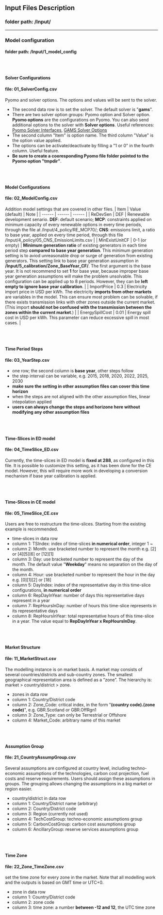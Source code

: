 

## Input Files Description

### folder path: /Input/
---

### Model configuration
#### folder path: /Input/1_model_config

###### &nbsp;
#### Solver Configurations
#### file: 01_SolverConfig.csv
Pyomo and solver options. The options and values will be sent to the solver.
- The second data row is to set the solver. The default solver is "**gams**".
- There are two solver option groups: Pyomo option and Solver option. **Pyomo options** are the configurations on Pyomo. You can also send additional options to the solver with **Solver options**. Useful references: [Pyomo Solver Interfaces](https://pyomo.readthedocs.io/en/stable/library_reference/solvers/index.html), [GAMS Solver Options](https://www.gams.com/latest/docs/UG_SolverUsage.html)
- The second column "Item" is option name. The third column "Value" is the option value applied. 
- The options can be activate/deactivate by filling a "1 or 0" in the fourth column. Useful feature.
- **Be sure to create a cooresponding Pyomo file folder pointed to the Pyomo option "tmpdir"**.

###### &nbsp;
#### Model Configurations
#### file: 02_ModelConfig.csv
Addition model settings that are covered in other files.
| Item | Value (default) | Note |
| ------ | ------ | ------ |
| ReDevSen | DEF | Renewable development senario. **DEF**: default scenario; **MCP**: constraints applied on minimum capacity of every renewable options in every time periods, through the file at /Input/4_policy/RE_MCP70/; **CNS**: emissions limit, a ratio to base year, applied on every time period, through this file /Input/4_policy/05_CNS_EmissionLimits.csv |
| MinExistUnitCF | 0-1 (or empty) | **Minimum generation ratio** of existing generators in each time period step **compared to base year generation**. This minimum generation setting is to aviod unreasonable drop or surge of generation from existing generators. This setting link to base year generation assumption in **/Input/5_calibration/Zone_BaseYear_CF/**. The first argument is the base year. It is not recommend to set **1** for base year, because improper base year generation assumptions will make the problem unsolvable. This configuration can be applied up to 8 periods. However, they can be **left empty to ignore base year calibration**. |
| ImportPrice | 0.3 | Electricity import price in USD per kWh. The electricity **imports from other markets** are variables in the model. This can ensure most problem can be solvable, if there exists transmission links with other zones outside the current market. (This import **should not be confused with the transmission between the zones within the current market**.) |
| EnergySpillCost | 0.01 | Energy spill cost in USD per kWh. This parameter can reduce excessive spill in most cases. |

###### &nbsp;
#### Time Period Steps
#### file: 03_YearStep.csv
- one row; the second column is **base year**, other steps follow
- the step interval can be variable, e.g. 2015, 2018, 2020, 2022, 2025, 2030
- **make sure the setting in other assumption files can cover this time horizon** 
- when the steps are not aligned with the other assumption files, linear intepolation applied
- **users can always change the steps and horizone here without modifying any other assumption files**

###### &nbsp;
#### Time-Slices in ED model
#### file: 04_TimeSlice_ED.csv
Currently, the time-slices in ED model is **fixed at 288**, as configured in this file.
It is possible to customize this setting, as it has been done for the CE model. However, this will require more work in developing a conversion mechanism if base year calibration is applied.

###### &nbsp;
#### Time-Slices in CE model
#### file: 05_TimeSlice_CE.csv
Users are free to restructure the time-slices. Starting from the existing example is recommended.
- time-slices in data row 
- column 1: TSIndex: index of time-slices **in numerical order**, integer 1 ~
- column 2: Month: use bracketed number to represent the month e.g. [2] or [4][5][6] or [12][1]
- column 3: Day: use bracketed number to represent the day of the month. The default value "**Weekday**" means no separation on the day of the month.
- column 4: Hour: use bracketed number to represent the hour in the day e.g. [0][1][2] or [18]
- column 5: DayIndex: index of the representative day in this time-slice configurations, **in numerical order**
- column 6: RepDayInYear: number of days this representative days represent in a year
- column 7: RepHoursInDay: number of hours this time-slice represents in its representative days
- column 8: RepHoursInYear: total representative hours of this time-slice in a year. The value equal to **RepDayInYear x RepHoursInDay**.

###### &nbsp;
#### Market Structure
#### file: 11_MarketStruct.csv
The modelling instance is on market basis. A market may consists of several countries/districts and sub-country zones. The smallest geographical representation area is defined as a “zone”. The hierarchy is: market > country/district > zone. 
- zones in data row 
- column 1: Country/District code
- column 2: Zone_Code: critical index, in the form "**(country code).(zone code)**", e.g. GBR.Scotland or GBR.OffRgn1
- column 3: Zone_Type: can only be Terrestrial or Offshore
- column 4: Market_Code: arbitrary name of this market

###### &nbsp;
#### Assumption Group
#### file: 21_CountryAssumpGroup.csv
Several assumptions are configured at country level, including techno-economic assumptions of the technologies, carbon cost projection, fuel costs and reserve requirements. Users should assign these assumptions in groups. The grouping allows changing the assumptions in a big market or region easier.
- country/district in data row 
- column 1: Country/District name (arbitrary)
- column 2: Country/District code
- column 3: Region (currently not used)
- column 4: TechCostGroup: techno-economic assumptions group
- column 5: CarbonCostGroup: carbon cost assumptions group
- column 6: AncillaryGroup: reserve services assumptions group

###### &nbsp;
#### Time Zone
#### file: 22_Zone_TimeZone.csv
set the time zone for every zone in the market. Note that all modelling work and the outputs is based on GMT time or UTC+0.
- zone in data row 
- column 1: Country/District code
- column 2: zone code
- column 3: time zone: a number **between -12 and 12**, the UTC time zone


